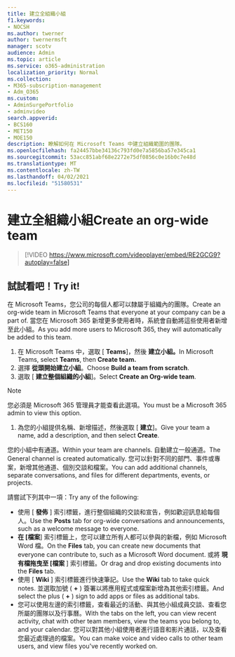 ```yaml
---
title: 建立全組織小組
f1.keywords:
- NOCSH
ms.author: twerner
author: twernermsft
manager: scotv
audience: Admin
ms.topic: article
ms.service: o365-administration
localization_priority: Normal
ms.collection:
- M365-subscription-management
- Adm_O365
ms.custom:
- AdminSurgePortfolio
- adminvideo
search.appverid:
- BCS160
- MET150
- MOE150
description: 瞭解如何在 Microsoft Teams 中建立組織範圍的團隊。
ms.openlocfilehash: fa24457bbe34136c793fd0e7a5856ba57e345ca1
ms.sourcegitcommit: 53acc851abf68e2272e75df0856c0e16b0c7e48d
ms.translationtype: MT
ms.contentlocale: zh-TW
ms.lasthandoff: 04/02/2021
ms.locfileid: "51580531"
---
```

# <a name="create-an-org-wide-team"></a><span data-ttu-id="47700-103">建立全組織小組</span><span class="sxs-lookup"><span data-stu-id="47700-103">Create an org-wide team</span></span>

> [!VIDEO https://www.microsoft.com/videoplayer/embed/RE2GCG9?autoplay=false]

## <a name="try-it"></a><span data-ttu-id="47700-104">試試看吧！</span><span class="sxs-lookup"><span data-stu-id="47700-104">Try it!</span></span>

<span data-ttu-id="47700-105">在 Microsoft Teams，您公司的每個人都可以隸屬于組織內的團隊。</span><span class="sxs-lookup"><span data-stu-id="47700-105">Create an org-wide team in Microsoft Teams that everyone at your company can be a part of.</span></span> <span data-ttu-id="47700-106">當您在 Microsoft 365 新增更多使用者時，系統會自動將這些使用者新增至此小組。</span><span class="sxs-lookup"><span data-stu-id="47700-106">As you add more users to Microsoft 365, they will automatically be added to this team.</span></span>

1. <span data-ttu-id="47700-107">在 Microsoft Teams 中，選取 [ **Teams**]，然後 **建立小組。**</span><span class="sxs-lookup"><span data-stu-id="47700-107">In Microsoft Teams, select  **Teams**, then **Create team.**</span></span>
2. <span data-ttu-id="47700-108">選擇  **從頭開始建立小組**。</span><span class="sxs-lookup"><span data-stu-id="47700-108">Choose  **Build a team from scratch**.</span></span>
3. <span data-ttu-id="47700-109">選取 [  **建立整個組織的小組**]。</span><span class="sxs-lookup"><span data-stu-id="47700-109">Select  **Create an Org-wide team**.</span></span>

> [!NOTE]
> <span data-ttu-id="47700-110">您必須是 Microsoft 365 管理員才能查看此選項。</span><span class="sxs-lookup"><span data-stu-id="47700-110">You must be a Microsoft 365 admin to view this option.</span></span>

1. <span data-ttu-id="47700-111">為您的小組提供名稱、新增描述，然後選取 [  **建立**]。</span><span class="sxs-lookup"><span data-stu-id="47700-111">Give your team a name, add a description, and then select  **Create**.</span></span>

<span data-ttu-id="47700-112">您的小組中有通道。</span><span class="sxs-lookup"><span data-stu-id="47700-112">Within your team are channels.</span></span> <span data-ttu-id="47700-113">自動建立一般通道。</span><span class="sxs-lookup"><span data-stu-id="47700-113">The General channel is created automatically.</span></span> <span data-ttu-id="47700-114">您可以針對不同的部門、事件或專案，新增其他通道、個別交談和檔案。</span><span class="sxs-lookup"><span data-stu-id="47700-114">You can add additional channels, separate conversations, and files for different departments, events, or projects.</span></span>

<span data-ttu-id="47700-115">請嘗試下列其中一項：</span><span class="sxs-lookup"><span data-stu-id="47700-115">Try any of the following:</span></span>

- <span data-ttu-id="47700-116">使用 [  **發佈** ] 索引標籤，進行整個組織的交談和宣告，例如歡迎訊息給每個人。</span><span class="sxs-lookup"><span data-stu-id="47700-116">Use the  **Posts** tab for org-wide conversations and announcements, such as a welcome message to everyone.</span></span>
- <span data-ttu-id="47700-117">**在 [檔案**] 索引標籤上，您可以建立所有人都可以參與的新檔，例如 Microsoft Word 檔。</span><span class="sxs-lookup"><span data-stu-id="47700-117">On the  **Files** tab, you can create new documents that everyone can contribute to, such as a Microsoft Word document.</span></span> <span data-ttu-id="47700-118">或將  **現有檔拖曳至 [檔案** ] 索引標籤。</span><span class="sxs-lookup"><span data-stu-id="47700-118">Or drag and drop existing documents into the  **Files** tab.</span></span>
- <span data-ttu-id="47700-119">使用 [  **Wiki** ] 索引標籤進行快速筆記。</span><span class="sxs-lookup"><span data-stu-id="47700-119">Use the  **Wiki** tab to take quick notes.</span></span> <span data-ttu-id="47700-120">並選取加號 ( **+** ) 簽署以將應用程式或檔案新增為其他索引標籤。</span><span class="sxs-lookup"><span data-stu-id="47700-120">And select the plus ( **+** ) sign to add apps or files as additional tabs.</span></span>
- <span data-ttu-id="47700-121">您可以使用左邊的索引標籤，查看最近的活動、與其他小組成員交談、查看您所屬的團隊以及行事曆。</span><span class="sxs-lookup"><span data-stu-id="47700-121">With the tabs on the left, you can view recent activity, chat with other team members, view the teams you belong to, and your calendar.</span></span> <span data-ttu-id="47700-122">您可以對其他小組使用者進行語音和影片通話，以及查看您最近處理過的檔案。</span><span class="sxs-lookup"><span data-stu-id="47700-122">You can make voice and video calls to other team users, and view files you've recently worked on.</span></span>